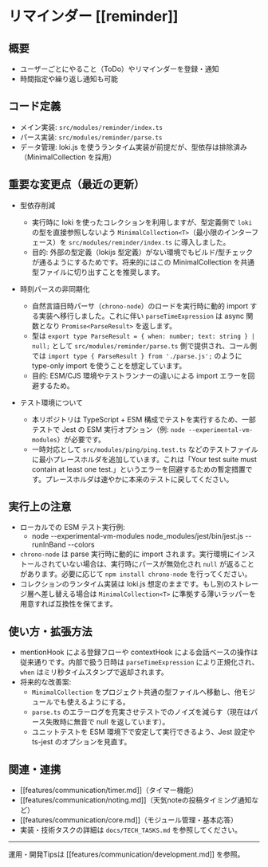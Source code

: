 # リマインダー [[reminder]]

## 概要
- ユーザーごとにやること（ToDo）やリマインダーを登録・通知
- 時間指定や繰り返し通知も可能

## コード定義
- メイン実装: `src/modules/reminder/index.ts`
- パース実装: `src/modules/reminder/parse.ts`
- データ管理: loki.js を使うランタイム実装が前提だが、型依存は排除済み（MinimalCollection<T> を採用）

## 重要な変更点（最近の更新）
- 型依存削減
  - 実行時に loki を使ったコレクションを利用しますが、型定義側で `loki` の型を直接参照しないよう `MinimalCollection<T>`（最小限のインターフェース）を `src/modules/reminder/index.ts` に導入しました。
  - 目的: 外部の型定義（lokijs 型定義）がない環境でもビルド/型チェックが通るようにするためです。将来的にはこの MinimalCollection を共通型ファイルに切り出すことを推奨します。

- 時刻パースの非同期化
  - 自然言語日時パーサ（`chrono-node`）のロードを実行時に動的 import する実装へ移行しました。これに伴い `parseTimeExpression` は async 関数となり `Promise<ParseResult>` を返します。
  - 型は `export type ParseResult = { when: number; text: string } | null;` として `src/modules/reminder/parse.ts` 側で提供され、コール側では `import type { ParseResult } from './parse.js';` のように type-only import を使うことを想定しています。
  - 目的: ESM/CJS 環境やテストランナーの違いによる import エラーを回避するため。

- テスト環境について
  - 本リポジトリは TypeScript + ESM 構成でテストを実行するため、一部テストで Jest の ESM 実行オプション（例: `node --experimental-vm-modules`）が必要です。
  - 一時対応として `src/modules/ping/ping.test.ts` などのテストファイルに最小プレースホルダを追加しています。これは「Your test suite must contain at least one test.」というエラーを回避するための暫定措置です。プレースホルダは速やかに本来のテストに戻してください。

## 実行上の注意
- ローカルでの ESM テスト実行例:
  - node --experimental-vm-modules node_modules/jest/bin/jest.js --runInBand --colors
- `chrono-node` は parse 実行時に動的に import されます。実行環境にインストールされていない場合は、実行時にパースが無効化され `null` が返ることがあります。必要に応じて `npm install chrono-node` を行ってください。
- コレクションのランタイム実装は loki.js 想定のままです。もし別のストレージ層へ差し替える場合は `MinimalCollection<T>` に準拠する薄いラッパーを用意すれば互換性を保てます。

## 使い方・拡張方法
- mentionHook による登録フローや contextHook による会話ベースの操作は従来通りです。内部で扱う日時は `parseTimeExpression` により正規化され、`when` はミリ秒タイムスタンプで返却されます。
- 将来的な改善案:
  - `MinimalCollection` をプロジェクト共通の型ファイルへ移動し、他モジュールでも使えるようにする。
  - `parse.ts` のエラーログを充実させテストでのノイズを減らす（現在はパース失敗時に無音で null を返しています）。
  - ユニットテストを ESM 環境下で安定して実行できるよう、Jest 設定や ts-jest のオプションを見直す。

## 関連・連携
- [[features/communication/timer.md]]（タイマー機能）
- [[features/communication/noting.md]]（天気noteの投稿タイミング通知など）
- [[features/communication/core.md]]（モジュール管理・基本応答）
- 実装・技術タスクの詳細は `docs/TECH_TASKS.md` を参照してください。

---

運用・開発Tipsは [[features/communication/development.md]] を参照。
